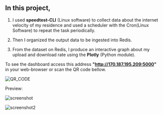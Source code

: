 ## In this project, 

1. I used __speedtest-CLI__ (Linux software) to collect data about the internet velocity of my residence and used a scheduler with the Cron(Linux Software) to repeat the task periodically. 

2. Then I organized the output data to be ingested into  Redis.

3. From the dataset on Redis, I produce an interactive graph about my upload and download rate using the __Plotly__ (Python module). 
 

To see the dashboard access this address __"http://170.187.195.209:5000"__ in your web-browser or scan the QR code bellow.

![QR_CODE](https://github.com/s33ding/speedtest/raw/main/media/QR_code.png)


Preview:

![screenshot](https://github.com/s33ding/speedtest/raw/main/media/screenshot1.png)

![screenshot2](https://github.com/s33ding/speedtest/raw/main/media/screenshot2.png)

